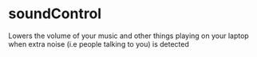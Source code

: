 # soundControl
Lowers the volume of your music and other things playing on your laptop when extra noise (i.e people talking to you) is detected
